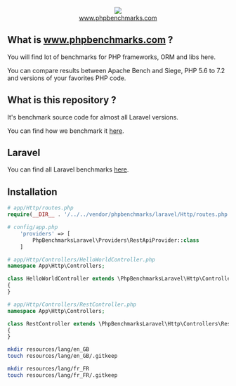 <p align="center">
  <img src="http://www.phpbenchmarks.com/images/logo_github.png">
  <br>
  <a href="http://www.phpbenchmarks.com" target="_blank">www.phpbenchmarks.com</a>
</p>

## What is www.phpbenchmarks.com ?

You will find lot of benchmarks for PHP frameworks, ORM and libs here.

You can compare results between Apache Bench and Siege, PHP 5.6 to 7.2 and versions of your favorites PHP code.

## What is this repository ?

It's benchmark source code for almost all Laravel versions.

You can find how we benchmark it [here](http://www.phpbenchmarks.com/en/benchmark-protocol).

## Laravel

You can find all Laravel benchmarks [here](http://www.phpbenchmarks.com/fr/benchmark/apache-bench/php-7.1/select-version/laravel.html).

## Installation

```php
# app/Http/routes.php
require(__DIR__ . '/../../vendor/phpbenchmarks/laravel/Http/routes.php');
```

```php
# config/app.php
    'providers' => [
        PhpBenchmarksLaravel\Providers\RestApiProvider::class
    ]
```

```php
# app/Http/Controllers/HelloWorldController.php
namespace App\Http\Controllers;

class HelloWorldController extends \PhpBenchmarksLaravel\Http\Controllers\HelloWorldController
{
}

```

```php
# app/Http/Controllers/RestController.php
namespace App\Http\Controllers;

class RestController extends \PhpBenchmarksLaravel\Http\Controllers\RestController
{
}
```

```bash
mkdir resources/lang/en_GB
touch resources/lang/en_GB/.gitkeep

mkdir resources/lang/fr_FR
touch resources/lang/fr_FR/.gitkeep
```
